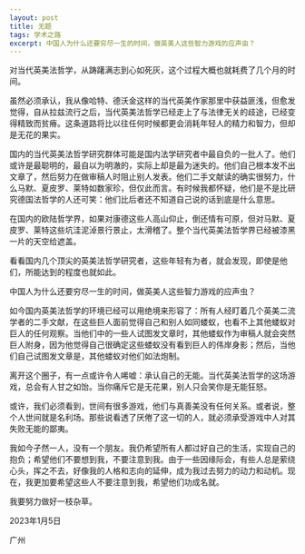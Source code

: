 ```yaml
---
layout: post
title: 无题
tags: 学术之路
excerpt: 中国人为什么还要穷尽一生的时间，做英美人这些智力游戏的应声虫？
---
```


对当代英美法哲学，从踌躇满志到心如死灰，这个过程大概也就耗费了几个月的时间。

虽然必须承认，我从像哈特、德沃金这样的当代英美作家那里中获益匪浅，但愈发觉得，自从拉兹流行之后，当代英美法哲学已经走上了与法律无关的歧途，已经变得精致而贫瘠。这条道路将比以往任何时候都更会消耗年轻人的精力和智力，但却是无花的果实。

国内的当代英美法哲学研究群体可能是国内法学研究者中最自负的一批人了。他们或许是最聪明的，最自以为明澈的，实际上却是最为迷失的。他们自己根本发不出文章了，然后努力在做审稿人时阻止别人发表。他们二手文献读的确实很努力，什么马默、夏皮罗、莱特如数家珍，但仅此而言。有时候我都怀疑，他们是不是比研究德国法哲学的人还可笑：他们比后者还不知道自己说的话到底是什么意思。

在国内的欧陆哲学界，如果对康德这些人高山仰止，倒还情有可原，但对马默、夏皮罗、莱特这些坑洼泥淖景行景止，太滑稽了。整个当代英美法哲学界已经被漆黑一片的天空给遮盖。

看看国内几个顶尖的英美法哲学研究者，这些年轻有为者，就会发现，即使是他们，所能达到的程度也就如此。

中国人为什么还要穷尽一生的时间，做英美人这些智力游戏的应声虫？

如今国内英美法哲学的环境已经可以用绝境来形容了：所有人经盯着几个英美二流学者的二手文献，在这些巨人面前觉得自己和别人如同蝼蚁，也看不上其他蝼蚁对巨人的任何观察。当他们中的一些人试图发文章时，其他蝼蚁作为审稿人就会突然巨人附身，因为他觉得自己很确定这些蝼蚁没有看到巨人的伟岸身影；然后，当他们自己试图发文章是，其他蝼蚁对他们如法炮制。

离开这个圈子，有一点或许令人唏嘘：承认自己的无能。当代英美法哲学的这场游戏，总会有人甘之如饴。当你痛斥它是无花果，别人只会笑你是无能狂怒。

或许，我们必须看到，世间有很多游戏，他们与真善美没有任何关系。或者说，整个人世间就是名利场。那些说看透了厌倦了这一切的人，就必须承受游戏中人对其失败无能的鄙夷。

我如今孑然一人，没有一个朋友。我仍希望所有人都过好自己的生活，实现自己的抱负；希望他们不要想到我，不要注意到我。由于一些因缘际会，有些人总是萦绕心头，挥之不去，好像我的人格和志向的延伸，成为我过去努力的动力和动机。现在，我更加要希望这些人不要注意到我，希望他们功成名就。

我要努力做好一枝杂草。

2023年1月5日

广州